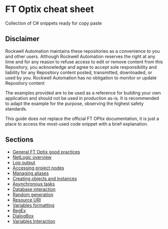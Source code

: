 # FT Optix cheat sheet

Collection of C# snippets ready for copy paste

## Disclaimer

Rockwell Automation maintains these repositories as a convenience to you and other users. Although Rockwell Automation reserves the right at any time and for any reason to refuse access to edit or remove content from this Repository, you acknowledge and agree to accept sole responsibility and liability for any Repository content posted, transmitted, downloaded, or used by you. Rockwell Automation has no obligation to monitor or update Repository content

The examples provided are to be used as a reference for building your own application and should not be used in production as-is. It is recommended to adapt the example for the purpose, observing the highest safety standards.

This guide does not replace the official FT OPtix documentation, it is just a place to access the most-used code snippet with a brief explanation.

## Sections

- [General FT Optix good practices](./pages/good-practices.md)
- [NetLogic overview](./pages/netlogic-overview.md)
- [Log output](./pages/log-output.md)
- [Accessing project nodes](./pages/accessing-project-nodes.md)
- [Managing aliases](./pages/managing-aliases.md)
- [Creating objects and instances](./pages/creating-objects.md)
- [Asynchronous tasks](./pages/async-tasks.md)
- [Database interaction](./pages/database-interaction.md)
- [Random generation](./pages/random-generation.md)
- [Resource URI](./pages/resource-uri.md)
- [Variables formatting](./pages/variables-formatting.md)
- [RegEx](./pages/regex.md)
- [DialogBox](./pages/dialog-boxes.md)
- [Variables Interaction](./pages/variables-interaction.md)

